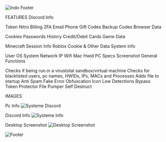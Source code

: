 ![Indo Footer](https://github.com/IndoAkaMasao/Indo-Token-Stealer/assets/140526284/30387bf9-912a-4858-9044-a5901287cb5e)

FEATURES
Discord Info

Token
Nitro
Billing
2FA
Email
Phone
Gift Codes
Backup Codes
Browser Data

Cookies
Passwords
History
Credit/Debit Cards
Game Data

Minecraft Session Info
Roblox Cookie & Other Data
System info

User
OS
System
Network IP
Wifi
Mac
Hwid
PC Specs
Screenshot
General Functions

Checks if being run in a virustotal sandbox/virtual machine
Checks for blacklisted users, pc names, HWIDs, IPs, MACs and Processes
Adds file to startup
Anti Spam
Fake Error
Obfuscation
Icon
Low Detections
Bypass Token Protector
File Pumper
Self Destruct

IMAGES

Pc Info
![Systeme Discord](https://github.com/IndoAkaMasao/Indo-Token-Stealer/assets/140526284/55e8cb08-bd53-4835-bac6-8fedaa6bcc42)

Discord Info
![Systeme Info](https://github.com/IndoAkaMasao/Indo-Token-Stealer/assets/140526284/938f5a59-bd67-48b8-a6d4-6df5dfcaf4d6)

Desktop Screenshot
![Desktop Screenshot](https://github.com/IndoAkaMasao/Indo-Token-Stealer/assets/140526284/ea41a8bc-fb54-4069-8a8a-dfe8ccd3cf96)


![Footer](https://github.com/IndoAkaMasao/Indo-Token-Stealer/assets/140526284/339dec5b-27ba-47fe-915e-eaa0f3ff1f81)



